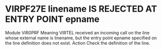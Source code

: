 # VIRPF27E linename IS REJECTED AT ENTRY POINT epname
Module
    VIR0PRF
Meaning
    VIRTEL received an incoming call on the line whose external name is linename, but the entry point epname specified on the line definition does not exist.
Action
    Check the definition of the line.
